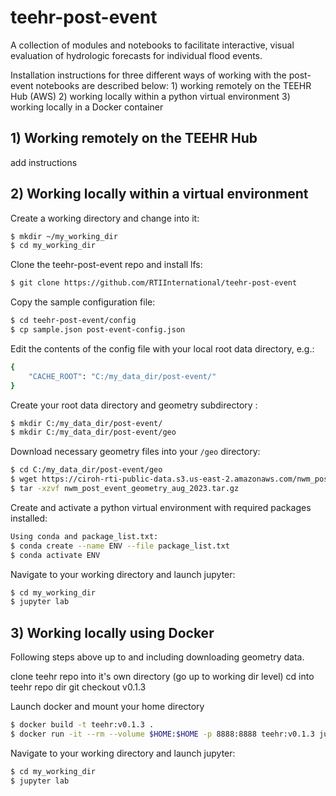 # teehr-post-event
A collection of modules and notebooks to facilitate interactive, visual evaluation of hydrologic forecasts for individual flood events.  

Installation instructions for three different ways of working with the post-event notebooks are described below:  1) working remotely on the TEEHR Hub (AWS) 2) working locally within a python virtual environment  3) working locally in a Docker container



## 1) Working remotely on the TEEHR Hub
add instructions   


## 2) Working locally within a virtual environment

Create a working directory and change into it:  
```bash
$ mkdir ~/my_working_dir  
$ cd my_working_dir
```
Clone the teehr-post-event repo and install lfs:
```bash
$ git clone https://github.com/RTIInternational/teehr-post-event
```
Copy the sample configuration file:
```bash
$ cd teehr-post-event/config
$ cp sample.json post-event-config.json
```
Edit the contents of the config file with your local root data directory, e.g.:
```bash
{
    "CACHE_ROOT": "C:/my_data_dir/post-event/"
}
```
Create your root data directory and geometry subdirectory :
```bash
$ mkdir C:/my_data_dir/post-event/
$ mkdir C:/my_data_dir/post-event/geo
```
Download necessary geometry files into your ```/geo``` directory: 
```bash
$ cd C:/my_data_dir/post-event/geo
$ wget https://ciroh-rti-public-data.s3.us-east-2.amazonaws.com/nwm_post_event_geometry_aug_2023.tar.gz -O nwm_post_event_geometry_aug_2023.tar.gz
$ tar -xzvf nwm_post_event_geometry_aug_2023.tar.gz
```
Create and activate a python virtual environment with required packages installed:
```bash
Using conda and package_list.txt:
$ conda create --name ENV --file package_list.txt
$ conda activate ENV
```
Navigate to your working directory and launch jupyter:
```bash
$ cd my_working_dir
$ jupyter lab
```
## 3) Working locally using Docker
Following steps above up to and including downloading geometry data.

clone teehr repo into it's own directory (go up to working dir level)
cd into teehr repo dir
git checkout v0.1.3

Launch docker and mount your home directory
```bash
$ docker build -t teehr:v0.1.3 .
$ docker run -it --rm --volume $HOME:$HOME -p 8888:8888 teehr:v0.1.3 jupyter lab --ip 0.0.0.0 $HOME
```
Navigate to your working directory and launch jupyter:
```bash
$ cd my_working_dir
$ jupyter lab
```
